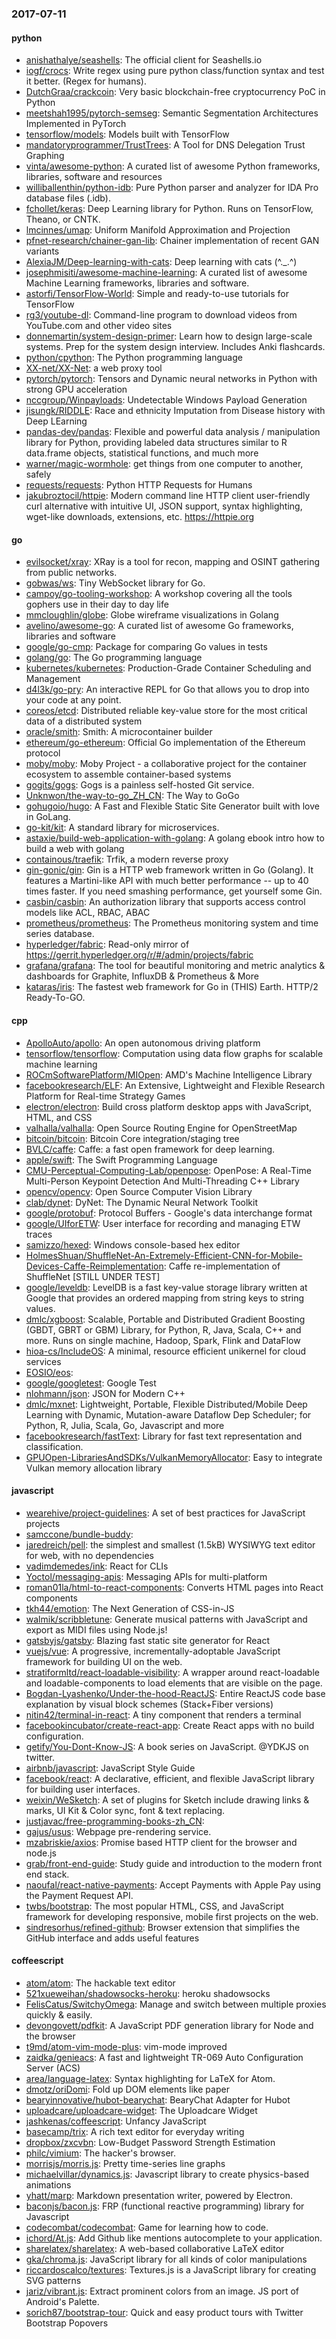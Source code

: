 ### 2017-07-11

#### python
* [anishathalye/seashells](https://github.com/anishathalye/seashells): The official client for Seashells.io 
* [iogf/crocs](https://github.com/iogf/crocs): Write regex using pure python class/function syntax and test it better. (Regex for humans).
* [DutchGraa/crackcoin](https://github.com/DutchGraa/crackcoin): Very basic blockchain-free cryptocurrency PoC in Python
* [meetshah1995/pytorch-semseg](https://github.com/meetshah1995/pytorch-semseg): Semantic Segmentation Architectures Implemented in PyTorch
* [tensorflow/models](https://github.com/tensorflow/models): Models built with TensorFlow
* [mandatoryprogrammer/TrustTrees](https://github.com/mandatoryprogrammer/TrustTrees): A Tool for DNS Delegation Trust Graphing
* [vinta/awesome-python](https://github.com/vinta/awesome-python): A curated list of awesome Python frameworks, libraries, software and resources
* [williballenthin/python-idb](https://github.com/williballenthin/python-idb): Pure Python parser and analyzer for IDA Pro database files (.idb).
* [fchollet/keras](https://github.com/fchollet/keras): Deep Learning library for Python. Runs on TensorFlow, Theano, or CNTK.
* [lmcinnes/umap](https://github.com/lmcinnes/umap): Uniform Manifold Approximation and Projection
* [pfnet-research/chainer-gan-lib](https://github.com/pfnet-research/chainer-gan-lib): Chainer implementation of recent GAN variants
* [AlexiaJM/Deep-learning-with-cats](https://github.com/AlexiaJM/Deep-learning-with-cats): Deep learning with cats (^._.^)
* [josephmisiti/awesome-machine-learning](https://github.com/josephmisiti/awesome-machine-learning): A curated list of awesome Machine Learning frameworks, libraries and software.
* [astorfi/TensorFlow-World](https://github.com/astorfi/TensorFlow-World):  Simple and ready-to-use tutorials for TensorFlow
* [rg3/youtube-dl](https://github.com/rg3/youtube-dl): Command-line program to download videos from YouTube.com and other video sites
* [donnemartin/system-design-primer](https://github.com/donnemartin/system-design-primer): Learn how to design large-scale systems. Prep for the system design interview. Includes Anki flashcards.
* [python/cpython](https://github.com/python/cpython): The Python programming language
* [XX-net/XX-Net](https://github.com/XX-net/XX-Net): a web proxy tool
* [pytorch/pytorch](https://github.com/pytorch/pytorch): Tensors and Dynamic neural networks in Python with strong GPU acceleration
* [nccgroup/Winpayloads](https://github.com/nccgroup/Winpayloads): Undetectable Windows Payload Generation
* [jisungk/RIDDLE](https://github.com/jisungk/RIDDLE): Race and ethnicity Imputation from Disease history with Deep LEarning
* [pandas-dev/pandas](https://github.com/pandas-dev/pandas): Flexible and powerful data analysis / manipulation library for Python, providing labeled data structures similar to R data.frame objects, statistical functions, and much more
* [warner/magic-wormhole](https://github.com/warner/magic-wormhole): get things from one computer to another, safely
* [requests/requests](https://github.com/requests/requests): Python HTTP Requests for Humans 
* [jakubroztocil/httpie](https://github.com/jakubroztocil/httpie): Modern command line HTTP client  user-friendly curl alternative with intuitive UI, JSON support, syntax highlighting, wget-like downloads, extensions, etc. https://httpie.org

#### go
* [evilsocket/xray](https://github.com/evilsocket/xray): XRay is a tool for recon, mapping and OSINT gathering from public networks.
* [gobwas/ws](https://github.com/gobwas/ws): Tiny WebSocket library for Go.
* [campoy/go-tooling-workshop](https://github.com/campoy/go-tooling-workshop): A workshop covering all the tools gophers use in their day to day life
* [mmcloughlin/globe](https://github.com/mmcloughlin/globe): Globe wireframe visualizations in Golang
* [avelino/awesome-go](https://github.com/avelino/awesome-go): A curated list of awesome Go frameworks, libraries and software
* [google/go-cmp](https://github.com/google/go-cmp): Package for comparing Go values in tests
* [golang/go](https://github.com/golang/go): The Go programming language
* [kubernetes/kubernetes](https://github.com/kubernetes/kubernetes): Production-Grade Container Scheduling and Management
* [d4l3k/go-pry](https://github.com/d4l3k/go-pry): An interactive REPL for Go that allows you to drop into your code at any point.
* [coreos/etcd](https://github.com/coreos/etcd): Distributed reliable key-value store for the most critical data of a distributed system
* [oracle/smith](https://github.com/oracle/smith): Smith: A microcontainer builder
* [ethereum/go-ethereum](https://github.com/ethereum/go-ethereum): Official Go implementation of the Ethereum protocol
* [moby/moby](https://github.com/moby/moby): Moby Project - a collaborative project for the container ecosystem to assemble container-based systems
* [gogits/gogs](https://github.com/gogits/gogs): Gogs is a painless self-hosted Git service.
* [Unknwon/the-way-to-go_ZH_CN](https://github.com/Unknwon/the-way-to-go_ZH_CN): The Way to GoGo
* [gohugoio/hugo](https://github.com/gohugoio/hugo): A Fast and Flexible Static Site Generator built with love in GoLang.
* [go-kit/kit](https://github.com/go-kit/kit): A standard library for microservices.
* [astaxie/build-web-application-with-golang](https://github.com/astaxie/build-web-application-with-golang): A golang ebook intro how to build a web with golang
* [containous/traefik](https://github.com/containous/traefik): Trfik, a modern reverse proxy
* [gin-gonic/gin](https://github.com/gin-gonic/gin): Gin is a HTTP web framework written in Go (Golang). It features a Martini-like API with much better performance -- up to 40 times faster. If you need smashing performance, get yourself some Gin.
* [casbin/casbin](https://github.com/casbin/casbin): An authorization library that supports access control models like ACL, RBAC, ABAC
* [prometheus/prometheus](https://github.com/prometheus/prometheus): The Prometheus monitoring system and time series database.
* [hyperledger/fabric](https://github.com/hyperledger/fabric): Read-only mirror of https://gerrit.hyperledger.org/r/#/admin/projects/fabric
* [grafana/grafana](https://github.com/grafana/grafana): The tool for beautiful monitoring and metric analytics & dashboards for Graphite, InfluxDB & Prometheus & More
* [kataras/iris](https://github.com/kataras/iris): The fastest web framework for Go in (THIS) Earth. HTTP/2 Ready-To-GO.

#### cpp
* [ApolloAuto/apollo](https://github.com/ApolloAuto/apollo): An open autonomous driving platform
* [tensorflow/tensorflow](https://github.com/tensorflow/tensorflow): Computation using data flow graphs for scalable machine learning
* [ROCmSoftwarePlatform/MIOpen](https://github.com/ROCmSoftwarePlatform/MIOpen): AMD's Machine Intelligence Library
* [facebookresearch/ELF](https://github.com/facebookresearch/ELF): An Extensive, Lightweight and Flexible Research Platform for Real-time Strategy Games
* [electron/electron](https://github.com/electron/electron): Build cross platform desktop apps with JavaScript, HTML, and CSS
* [valhalla/valhalla](https://github.com/valhalla/valhalla): Open Source Routing Engine for OpenStreetMap
* [bitcoin/bitcoin](https://github.com/bitcoin/bitcoin): Bitcoin Core integration/staging tree
* [BVLC/caffe](https://github.com/BVLC/caffe): Caffe: a fast open framework for deep learning.
* [apple/swift](https://github.com/apple/swift): The Swift Programming Language
* [CMU-Perceptual-Computing-Lab/openpose](https://github.com/CMU-Perceptual-Computing-Lab/openpose): OpenPose: A Real-Time Multi-Person Keypoint Detection And Multi-Threading C++ Library
* [opencv/opencv](https://github.com/opencv/opencv): Open Source Computer Vision Library
* [clab/dynet](https://github.com/clab/dynet): DyNet: The Dynamic Neural Network Toolkit
* [google/protobuf](https://github.com/google/protobuf): Protocol Buffers - Google's data interchange format
* [google/UIforETW](https://github.com/google/UIforETW): User interface for recording and managing ETW traces
* [samizzo/hexed](https://github.com/samizzo/hexed): Windows console-based hex editor
* [HolmesShuan/ShuffleNet-An-Extremely-Efficient-CNN-for-Mobile-Devices-Caffe-Reimplementation](https://github.com/HolmesShuan/ShuffleNet-An-Extremely-Efficient-CNN-for-Mobile-Devices-Caffe-Reimplementation): Caffe re-implementation of ShuffleNet [STILL UNDER TEST]
* [google/leveldb](https://github.com/google/leveldb): LevelDB is a fast key-value storage library written at Google that provides an ordered mapping from string keys to string values.
* [dmlc/xgboost](https://github.com/dmlc/xgboost): Scalable, Portable and Distributed Gradient Boosting (GBDT, GBRT or GBM) Library, for Python, R, Java, Scala, C++ and more. Runs on single machine, Hadoop, Spark, Flink and DataFlow
* [hioa-cs/IncludeOS](https://github.com/hioa-cs/IncludeOS): A minimal, resource efficient unikernel for cloud services
* [EOSIO/eos](https://github.com/EOSIO/eos): 
* [google/googletest](https://github.com/google/googletest): Google Test
* [nlohmann/json](https://github.com/nlohmann/json): JSON for Modern C++
* [dmlc/mxnet](https://github.com/dmlc/mxnet): Lightweight, Portable, Flexible Distributed/Mobile Deep Learning with Dynamic, Mutation-aware Dataflow Dep Scheduler; for Python, R, Julia, Scala, Go, Javascript and more
* [facebookresearch/fastText](https://github.com/facebookresearch/fastText): Library for fast text representation and classification.
* [GPUOpen-LibrariesAndSDKs/VulkanMemoryAllocator](https://github.com/GPUOpen-LibrariesAndSDKs/VulkanMemoryAllocator): Easy to integrate Vulkan memory allocation library

#### javascript
* [wearehive/project-guidelines](https://github.com/wearehive/project-guidelines): A set of best practices for JavaScript projects
* [samccone/bundle-buddy](https://github.com/samccone/bundle-buddy): 
* [jaredreich/pell](https://github.com/jaredreich/pell):  the simplest and smallest (1.5kB) WYSIWYG text editor for web, with no dependencies
* [vadimdemedes/ink](https://github.com/vadimdemedes/ink):  React for CLIs
* [Yoctol/messaging-apis](https://github.com/Yoctol/messaging-apis): Messaging APIs for multi-platform
* [roman01la/html-to-react-components](https://github.com/roman01la/html-to-react-components): Converts HTML pages into React components
* [tkh44/emotion](https://github.com/tkh44/emotion):  The Next Generation of CSS-in-JS
* [walmik/scribbletune](https://github.com/walmik/scribbletune): Generate musical patterns with JavaScript and export as MIDI files using Node.js!
* [gatsbyjs/gatsby](https://github.com/gatsbyjs/gatsby):  Blazing fast static site generator for React
* [vuejs/vue](https://github.com/vuejs/vue): A progressive, incrementally-adoptable JavaScript framework for building UI on the web.
* [stratiformltd/react-loadable-visibility](https://github.com/stratiformltd/react-loadable-visibility): A wrapper around react-loadable and loadable-components to load elements that are visible on the page.
* [Bogdan-Lyashenko/Under-the-hood-ReactJS](https://github.com/Bogdan-Lyashenko/Under-the-hood-ReactJS): Entire ReactJS code base explanation by visual block schemes (Stack+Fiber versions)
* [nitin42/terminal-in-react](https://github.com/nitin42/terminal-in-react):  A tiny component that renders a terminal
* [facebookincubator/create-react-app](https://github.com/facebookincubator/create-react-app): Create React apps with no build configuration.
* [getify/You-Dont-Know-JS](https://github.com/getify/You-Dont-Know-JS): A book series on JavaScript. @YDKJS on twitter.
* [airbnb/javascript](https://github.com/airbnb/javascript): JavaScript Style Guide
* [facebook/react](https://github.com/facebook/react): A declarative, efficient, and flexible JavaScript library for building user interfaces.
* [weixin/WeSketch](https://github.com/weixin/WeSketch): A set of plugins for Sketch include drawing links & marks, UI Kit & Color sync, font & text replacing.
* [justjavac/free-programming-books-zh_CN](https://github.com/justjavac/free-programming-books-zh_CN):  
* [gajus/usus](https://github.com/gajus/usus): Webpage pre-rendering service. 
* [mzabriskie/axios](https://github.com/mzabriskie/axios): Promise based HTTP client for the browser and node.js
* [grab/front-end-guide](https://github.com/grab/front-end-guide):  Study guide and introduction to the modern front end stack.
* [naoufal/react-native-payments](https://github.com/naoufal/react-native-payments): Accept Payments with Apple Pay using the Payment Request API.
* [twbs/bootstrap](https://github.com/twbs/bootstrap): The most popular HTML, CSS, and JavaScript framework for developing responsive, mobile first projects on the web.
* [sindresorhus/refined-github](https://github.com/sindresorhus/refined-github): Browser extension that simplifies the GitHub interface and adds useful features

#### coffeescript
* [atom/atom](https://github.com/atom/atom): The hackable text editor
* [521xueweihan/shadowsocks-heroku](https://github.com/521xueweihan/shadowsocks-heroku):  heroku  shadowsocks
* [FelisCatus/SwitchyOmega](https://github.com/FelisCatus/SwitchyOmega): Manage and switch between multiple proxies quickly & easily.
* [devongovett/pdfkit](https://github.com/devongovett/pdfkit): A JavaScript PDF generation library for Node and the browser
* [t9md/atom-vim-mode-plus](https://github.com/t9md/atom-vim-mode-plus): vim-mode improved
* [zaidka/genieacs](https://github.com/zaidka/genieacs): A fast and lightweight TR-069 Auto Configuration Server (ACS)
* [area/language-latex](https://github.com/area/language-latex): Syntax highlighting for LaTeX for Atom.
* [dmotz/oriDomi](https://github.com/dmotz/oriDomi): Fold up DOM elements like paper
* [bearyinnovative/hubot-bearychat](https://github.com/bearyinnovative/hubot-bearychat): BearyChat Adapter for Hubot
* [uploadcare/uploadcare-widget](https://github.com/uploadcare/uploadcare-widget): The Uploadcare Widget
* [jashkenas/coffeescript](https://github.com/jashkenas/coffeescript): Unfancy JavaScript
* [basecamp/trix](https://github.com/basecamp/trix): A rich text editor for everyday writing
* [dropbox/zxcvbn](https://github.com/dropbox/zxcvbn): Low-Budget Password Strength Estimation
* [philc/vimium](https://github.com/philc/vimium): The hacker's browser.
* [morrisjs/morris.js](https://github.com/morrisjs/morris.js): Pretty time-series line graphs
* [michaelvillar/dynamics.js](https://github.com/michaelvillar/dynamics.js): Javascript library to create physics-based animations
* [yhatt/marp](https://github.com/yhatt/marp): Markdown presentation writer, powered by Electron.
* [baconjs/bacon.js](https://github.com/baconjs/bacon.js): FRP (functional reactive programming) library for Javascript
* [codecombat/codecombat](https://github.com/codecombat/codecombat): Game for learning how to code.
* [ichord/At.js](https://github.com/ichord/At.js): Add Github like mentions autocomplete to your application.
* [sharelatex/sharelatex](https://github.com/sharelatex/sharelatex): A web-based collaborative LaTeX editor
* [gka/chroma.js](https://github.com/gka/chroma.js): JavaScript library for all kinds of color manipulations
* [riccardoscalco/textures](https://github.com/riccardoscalco/textures): Textures.js is a JavaScript library for creating SVG patterns
* [jariz/vibrant.js](https://github.com/jariz/vibrant.js): Extract prominent colors from an image. JS port of Android's Palette.
* [sorich87/bootstrap-tour](https://github.com/sorich87/bootstrap-tour): Quick and easy product tours with Twitter Bootstrap Popovers
